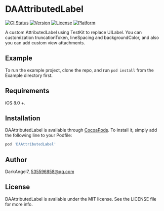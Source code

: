 # DAAttributedLabel

[![CI Status](http://img.shields.io/travis/darkangel7/DAAttributedLabel.svg?style=flat)](https://travis-ci.org/darkangel7/DAAttributedLabel)
[![Version](https://img.shields.io/cocoapods/v/DAAttributedLabel.svg?style=flat)](http://cocoapods.org/pods/DAAttributedLabel)
[![License](https://img.shields.io/cocoapods/l/DAAttributedLabel.svg?style=flat)](http://cocoapods.org/pods/DAAttributedLabel)
[![Platform](https://img.shields.io/cocoapods/p/DAAttributedLabel.svg?style=flat)](http://cocoapods.org/pods/DAAttributedLabel)

A custom AttributedLabel using TestKit to replace UILabel.
You can customization truncationToken, lineSpacing and backgroundColor, and also you can add custom view attachments.

## Example

To run the example project, clone the repo, and run `pod install` from the Example directory first.

## Requirements

iOS 8.0 +.

## Installation

DAAttributedLabel is available through [CocoaPods](http://cocoapods.org). To install
it, simply add the following line to your Podfile:

```ruby
pod 'DAAttributedLabel'
```

## Author

DarkAngel7, 535596858@qq.com

## License

DAAttributedLabel is available under the MIT license. See the LICENSE file for more info.
